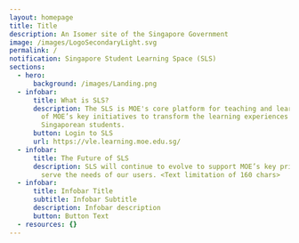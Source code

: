 ```yaml
---
layout: homepage
title: Title
description: An Isomer site of the Singapore Government
image: /images/LogoSecondaryLight.svg
permalink: /
notification: Singapore Student Learning Space (SLS)
sections:
  - hero:
      background: /images/Landing.png
  - infobar:
      title: What is SLS?
      description: The SLS is MOE's core platform for teaching and learning and is one
        of MOE’s key initiatives to transform the learning experiences of
        Singaporean students.
      button: Login to SLS
      url: https://vle.learning.moe.edu.sg/
  - infobar:
      title: The Future of SLS
      description: SLS will continue to evolve to support MOE’s key priorities and
        serve the needs of our users. <Text limitation of 160 chars>
  - infobar:
      title: Infobar Title
      subtitle: Infobar Subtitle
      description: Infobar description
      button: Button Text
  - resources: {}
---
```

